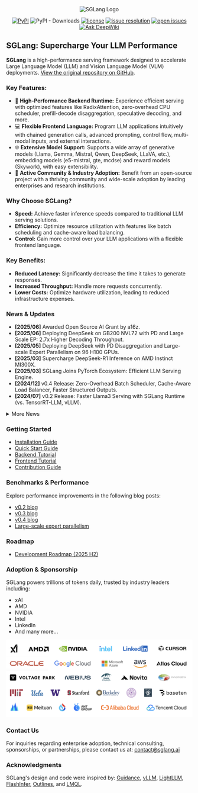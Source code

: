 <div align="center" id="sglangtop">
<img src="https://raw.githubusercontent.com/sgl-project/sglang/main/assets/logo.png" alt="SGLang Logo" width="400" margin="10px"></img>

[![PyPI](https://img.shields.io/pypi/v/sglang)](https://pypi.org/project/sglang)
![PyPI - Downloads](https://img.shields.io/pypi/dm/sglang)
[![license](https://img.shields.io/github/license/sgl-project/sglang.svg)](https://github.com/sgl-project/sglang/tree/main/LICENSE)
[![issue resolution](https://img.shields.io/github/issues-closed-raw/sgl-project/sglang)](https://github.com/sgl-project/sglang/issues)
[![open issues](https://img.shields.io/github/issues-raw/sgl-project/sglang)](https://github.com/sgl-project/sglang/issues)
[![Ask DeepWiki](https://deepwiki.com/badge.svg)](https://deepwiki.com/sgl-project/sglang)
</div>

## SGLang: Supercharge Your LLM Performance

**SGLang** is a high-performance serving framework designed to accelerate Large Language Model (LLM) and Vision Language Model (VLM) deployments. [View the original repository on GitHub](https://github.com/sgl-project/sglang).

### Key Features:

*   🚀 **High-Performance Backend Runtime:** Experience efficient serving with optimized features like RadixAttention, zero-overhead CPU scheduler, prefill-decode disaggregation, speculative decoding, and more.
*   💻 **Flexible Frontend Language:** Program LLM applications intuitively with chained generation calls, advanced prompting, control flow, multi-modal inputs, and external interactions.
*   🌐 **Extensive Model Support:** Supports a wide array of generative models (Llama, Gemma, Mistral, Qwen, DeepSeek, LLaVA, etc.), embedding models (e5-mistral, gte, mcdse) and reward models (Skywork), with easy extensibility.
*   🤝 **Active Community & Industry Adoption:** Benefit from an open-source project with a thriving community and wide-scale adoption by leading enterprises and research institutions.

### Why Choose SGLang?

*   **Speed:** Achieve faster inference speeds compared to traditional LLM serving solutions.
*   **Efficiency:** Optimize resource utilization with features like batch scheduling and cache-aware load balancing.
*   **Control:** Gain more control over your LLM applications with a flexible frontend language.

### Key Benefits:

*   **Reduced Latency:** Significantly decrease the time it takes to generate responses.
*   **Increased Throughput:** Handle more requests concurrently.
*   **Lower Costs:** Optimize hardware utilization, leading to reduced infrastructure expenses.

### News & Updates

*   **[2025/06]** Awarded Open Source AI Grant by a16z.
*   **[2025/06]** Deploying DeepSeek on GB200 NVL72 with PD and Large Scale EP: 2.7x Higher Decoding Throughput.
*   **[2025/05]** Deploying DeepSeek with PD Disaggregation and Large-scale Expert Parallelism on 96 H100 GPUs.
*   **[2025/03]** Supercharge DeepSeek-R1 Inference on AMD Instinct MI300X.
*   **[2025/03]** SGLang Joins PyTorch Ecosystem: Efficient LLM Serving Engine.
*   **[2024/12]** v0.4 Release: Zero-Overhead Batch Scheduler, Cache-Aware Load Balancer, Faster Structured Outputs.
*   **[2024/07]** v0.2 Release: Faster Llama3 Serving with SGLang Runtime (vs. TensorRT-LLM, vLLM).

<details>
<summary>More News</summary>

*   **[2025/02]** Unlock DeepSeek-R1 Inference Performance on AMD Instinct™ MI300X GPU
*   **[2025/01]** SGLang provides day one support for DeepSeek V3/R1 models on NVIDIA and AMD GPUs with DeepSeek-specific optimizations.
*   **[2024/10]** The First SGLang Online Meetup.
*   **[2024/09]** v0.3 Release: 7x Faster DeepSeek MLA, 1.5x Faster torch.compile, Multi-Image/Video LLaVA-OneVision.
*   **[2024/02]** SGLang enables **3x faster JSON decoding** with compressed finite state machine.
*   **[2024/01]** SGLang provides up to **5x faster inference** with RadixAttention.
*   **[2024/01]** SGLang powers the serving of the official **LLaVA v1.6** release demo.

</details>

### Getting Started

*   [Installation Guide](https://docs.sglang.ai/start/install.html)
*   [Quick Start Guide](https://docs.sglang.ai/backend/send_request.html)
*   [Backend Tutorial](https://docs.sglang.ai/backend/openai_api_completions.html)
*   [Frontend Tutorial](https://docs.sglang.ai/frontend/frontend.html)
*   [Contribution Guide](https://docs.sglang.ai/references/contribution_guide.html)

### Benchmarks & Performance

Explore performance improvements in the following blog posts:
*   [v0.2 blog](https://lmsys.org/blog/2024-07-25-sglang-llama3/)
*   [v0.3 blog](https://lmsys.org/blog/2024-09-04-sglang-v0-3/)
*   [v0.4 blog](https://lmsys.org/blog/2024-12-04-sglang-v0-4/)
*   [Large-scale expert parallelism](https://lmsys.org/blog/2025-05-05-large-scale-ep/)

### Roadmap

*   [Development Roadmap (2025 H2)](https://github.com/sgl-project/sglang/issues/7736)

### Adoption & Sponsorship

SGLang powers trillions of tokens daily, trusted by industry leaders including:

*   xAI
*   AMD
*   NVIDIA
*   Intel
*   LinkedIn
*   And many more...

<img src="https://raw.githubusercontent.com/sgl-project/sgl-learning-materials/refs/heads/main/slides/adoption.png" alt="SGLang Adoption" width="800" margin="10px">

### Contact Us

For inquiries regarding enterprise adoption, technical consulting, sponsorships, or partnerships, please contact us at: contact@sglang.ai

### Acknowledgments

SGLang's design and code were inspired by: [Guidance](https://github.com/guidance-ai/guidance), [vLLM](https://github.com/vllm-project/vllm), [LightLLM](https://github.com/ModelTC/lightllm), [FlashInfer](https://github.com/flashinfer-ai/flashinfer), [Outlines](https://github.com/outlines-dev/outlines), and [LMQL](https://github.com/eth-sri/lmql).